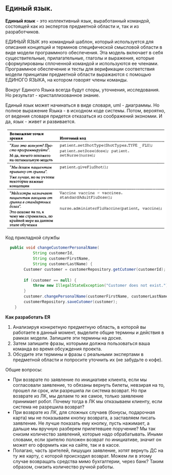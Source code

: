 ## Единый язык.

**Единый язык** - это коллективный язык, выработанный командой, состоящей
как из экспертов предметной области и, так и из разработчиков. 

ЕДИНЫЙ ЯЗЫК это командный шаблон, который используется 
для описания концепций и терминов специфической смысловой области в виде модели программного обеспечения. Эта модель включает 
в себя существительные, прилагательные, глаголы и выражения, которые сформулированы сплоченной командой 
и используются ее членами. Программное обеспечение и тесты для верификации соответствия модели принципам предметной области
выражаются с помощью ЕДИНОГО ЯЗЫКА, на котором говорят члены команды.

Вокруг Единого Языка
всегда будут споры, уточнения, исследования. Но результат - кристаллизованное знание.

Единый язык может начинаться в виде словаря, uml - диаграммы. Но полное выражение Языка - в исходном коде системы.
Потом, вероятно, от ведения словаря придется отказаться из соображений экономии. И да, язык - живет и развивается.


![](_/.ubuqutios-language/Screenshot%20from%202021-12-10%2018-22-56.png)

Код прикладной службы
```java
  public void changeCustomerPersonalName(
            String customerId,
            String customerFirstName,
            String customerLastName) {
        Customer customer = customerRepository.getCutomer(customerId);
        
        if (customer == null) {
            throw new IllegalStateException("Customer does not exist.");
        }
        customer.changePersonalName(customerFirstName, customerLastName);
        customerRepository.saveCutomer(customer);
    }
```

**Как разработать ЕЯ**
1. Анализируя конкретную предметную область, в которой вы работаете в данный момент,
   выделите общие термины и действия в рамках модели. Запишите эти термины на доске.
2. Затем запишите фразы, которыми должна пользоваться ваша команда во время обсуждения проекта.
3. Обсудите эти термины и фразы с реальными экспертами в предметной области и попросите уточнить их (не забудьте о кофе).

Общие вопросы:
 - При возврате по заявление по инициативе клиента, если мы согласовали заявление, то обязаны вернуть билеты,
невзирая на то, прошел ли срок, или  разрешила ли система возврат. Но при возврате из ЛК, мы делаем то же самое, только заявление 
принимает робот. Почему тогда в ЛК мы отказываем клиенту, если система не разрешила возврат?
 - При возврате из ЛК, для сложных случаев (бонусы, подарочная карта) мы не показываем кнопку возврата, а заставляем писать заявление.
Не лучше показать ему кнопку, пусть нажимает, а дальше мы вручную разберем прилетевшее поручение? Мы так снизим количество заявлений,
которые надо обрабатывать. Иными словами, если зрителю положен возврат по инициативе, значит он может его оформить как на сайте, так и в кассе.
 - Полагаю, часть зрителей, пишущих заявление, хотят вернуть ДС на ту же карту, с которой происходил возврат. Можем ли в этому случае возвращать средства мимо 
бухгалтерии, через банк? Таким образом, снизить количество ручной работы. 
